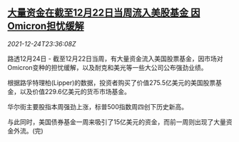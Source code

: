 <!--1640390463000-->
[大量资金在截至12月22日当周流入美股基金 因Omicron担忧缓解](https://cn.reuters.com/article/us-stock-fund-capital-flow-1225-idCNKBS2J3133)
------

<div><i>2021-12-24T23:36:08Z</i></div><p>路透12月24日 - 截至12月22日当周，有大量资金流入美国股票基金，因市场对Omicron变种的担忧缓解，以及耐克和美光等一些大公司公布强劲业绩。</p><p>根据路孚特理柏(Lipper)的数据，投资者购买了价值275.5亿美元的美国股票基金，以及价值229.6亿美元的货币市场基金。</p><p>华尔街主要股指本周强劲上涨，标普500指数周四创下历史新高。</p><p>与此同时，美国债券基金一周来吸引了15亿美元的资金，而前一周则出现了大量资金外流。(完)</p>
